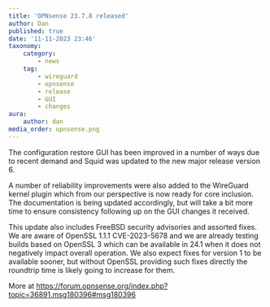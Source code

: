 ```yaml
---
title: 'OPNsense 23.7.8 released'
author: Dan
published: true
date: '11-11-2023 23:46'
taxonomy:
    category:
        - news
    tag:
        - wireguard
        - opnsense
        - release
        - GUI
        - changes
aura:
    author: dan
media_order: opnsense.png
---
```


The configuration restore GUI has been improved in a number of ways due to
recent demand and Squid was updated to the new major release version 6.

A number of reliability improvements were also added to the WireGuard
kernel plugin which from our perspective is now ready for core inclusion.
The documentation is being updated accordingly, but will take a bit more
time to ensure consistency following up on the GUI changes it received.

This update also includes FreeBSD security advisories and assorted fixes.
We are aware of OpenSSL 1.1.1 CVE-2023-5678 and we are already testing
builds based on OpenSSL 3 which can be available in 24.1 when it does not
negatively impact overall operation.  We also expect fixes for version
1 to be available sooner, but without OpenSSL providing such fixes directly
the roundtrip time is likely going to increase for them.

More at https://forum.opnsense.org/index.php?topic=36891.msg180396#msg180396